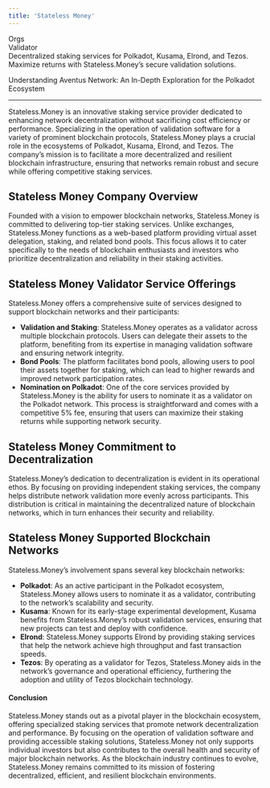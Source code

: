 ```yaml
---
title: 'Stateless Money'
---
```

Orgs  
 Validator  
 Decentralized staking services for Polkadot, Kusama, Elrond, and Tezos. Maximize returns with Stateless.Money’s secure validation solutions.

Understanding Aventus Network: An In-Depth Exploration for the Polkadot Ecosystem  

------------------------------------------------------------------------------------

Stateless.Money is an innovative staking service provider dedicated to enhancing network decentralization without sacrificing cost efficiency or performance. Specializing in the operation of validation software for a variety of prominent blockchain protocols, Stateless.Money plays a crucial role in the ecosystems of Polkadot, Kusama, Elrond, and Tezos. The company’s mission is to facilitate a more decentralized and resilient blockchain infrastructure, ensuring that networks remain robust and secure while offering competitive staking services.

Stateless Money Company Overview
--------------------------------

Founded with a vision to empower blockchain networks, Stateless.Money is committed to delivering top-tier staking services. Unlike exchanges, Stateless.Money functions as a web-based platform providing virtual asset delegation, staking, and related bond pools. This focus allows it to cater specifically to the needs of blockchain enthusiasts and investors who prioritize decentralization and reliability in their staking activities.

Stateless Money Validator Service Offerings
-------------------------------------------

Stateless.Money offers a comprehensive suite of services designed to support blockchain networks and their participants:

- **Validation and Staking**: Stateless.Money operates as a validator across multiple blockchain protocols. Users can delegate their assets to the platform, benefiting from its expertise in managing validation software and ensuring network integrity.
- **Bond Pools**: The platform facilitates bond pools, allowing users to pool their assets together for staking, which can lead to higher rewards and improved network participation rates.
- **Nomination on Polkadot**: One of the core services provided by Stateless.Money is the ability for users to nominate it as a validator on the Polkadot network. This process is straightforward and comes with a competitive 5% fee, ensuring that users can maximize their staking returns while supporting network security.

Stateless Money Commitment to Decentralization
----------------------------------------------

Stateless.Money’s dedication to decentralization is evident in its operational ethos. By focusing on providing independent staking services, the company helps distribute network validation more evenly across participants. This distribution is critical in maintaining the decentralized nature of blockchain networks, which in turn enhances their security and reliability.

Stateless Money Supported Blockchain Networks
---------------------------------------------

Stateless.Money’s involvement spans several key blockchain networks:

- **Polkadot**: As an active participant in the Polkadot ecosystem, Stateless.Money allows users to nominate it as a validator, contributing to the network’s scalability and security.
- **Kusama**: Known for its early-stage experimental development, Kusama benefits from Stateless.Money’s robust validation services, ensuring that new projects can test and deploy with confidence.
- **Elrond**: Stateless.Money supports Elrond by providing staking services that help the network achieve high throughput and fast transaction speeds.
- **Tezos**: By operating as a validator for Tezos, Stateless.Money aids in the network’s governance and operational efficiency, furthering the adoption and utility of Tezos blockchain technology.

#### Conclusion

Stateless.Money stands out as a pivotal player in the blockchain ecosystem, offering specialized staking services that promote network decentralization and performance. By focusing on the operation of validation software and providing accessible staking solutions, Stateless.Money not only supports individual investors but also contributes to the overall health and security of major blockchain networks. As the blockchain industry continues to evolve, Stateless.Money remains committed to its mission of fostering decentralized, efficient, and resilient blockchain environments.
